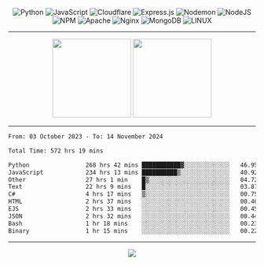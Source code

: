 <div align="center">
  
![Python](https://img.shields.io/badge/python-3670A0?style=for-the-badge&logo=python&logoColor=ffdd54) ![JavaScript](https://img.shields.io/badge/javascript-%23323330.svg?style=for-the-badge&logo=javascript&logoColor=%23F7DF1E) ![Cloudflare](https://img.shields.io/badge/Cloudflare-F38020?style=for-the-badge&logo=Cloudflare&logoColor=white) ![Express.js](https://img.shields.io/badge/express.js-%23404d59.svg?style=for-the-badge&logo=express&logoColor=%2361DAFB) ![Nodemon](https://img.shields.io/badge/NODEMON-%23323330.svg?style=for-the-badge&logo=nodemon&logoColor=%BBDEAD) ![NodeJS](https://img.shields.io/badge/node.js-6DA55F?style=for-the-badge&logo=node.js&logoColor=white) ![NPM](https://img.shields.io/badge/NPM-%23CB3837.svg?style=for-the-badge&logo=npm&logoColor=white) ![Apache](https://img.shields.io/badge/apache-%23D42029.svg?style=for-the-badge&logo=apache&logoColor=white) ![Nginx](https://img.shields.io/badge/nginx-%23009639.svg?style=for-the-badge&logo=nginx&logoColor=white) ![MongoDB](https://img.shields.io/badge/MongoDB-%234ea94b.svg?style=for-the-badge&logo=mongodb&logoColor=white) ![LINUX](https://img.shields.io/badge/Linux-FCC624?style=for-the-badge&logo=linux&logoColor=black)

---


<img src="https://github-readme-streak-stats.herokuapp.com/?user=anotherrandomonline&theme=react" height="160"/>
  
<img src="https://github-readme-stats.vercel.app/api?username=anotherrandomonline&show_icons=true&include_all_commits=true&theme=react" height="160"/>
</div>

---

<!--START_SECTION:waka-->

```txt
From: 03 October 2023 - To: 14 November 2024

Total Time: 572 hrs 19 mins

Python                268 hrs 42 mins ███████████▓░░░░░░░░░░░░░   46.95 %
JavaScript            234 hrs 13 mins ██████████▒░░░░░░░░░░░░░░   40.92 %
Other                 27 hrs 1 min    █▒░░░░░░░░░░░░░░░░░░░░░░░   04.72 %
Text                  22 hrs 9 mins   █░░░░░░░░░░░░░░░░░░░░░░░░   03.87 %
C#                    4 hrs 17 mins   ▒░░░░░░░░░░░░░░░░░░░░░░░░   00.75 %
HTML                  2 hrs 37 mins   ░░░░░░░░░░░░░░░░░░░░░░░░░   00.46 %
EJS                   2 hrs 33 mins   ░░░░░░░░░░░░░░░░░░░░░░░░░   00.45 %
JSON                  2 hrs 32 mins   ░░░░░░░░░░░░░░░░░░░░░░░░░   00.44 %
Bash                  1 hr 18 mins    ░░░░░░░░░░░░░░░░░░░░░░░░░   00.23 %
Binary                1 hr 15 mins    ░░░░░░░░░░░░░░░░░░░░░░░░░   00.22 %
```

<!--END_SECTION:waka-->

---

<div align="center">
  
![](https://github-profile-trophy.vercel.app/?username=anotherrandomonline&theme=darkhub&no-frame=true&no-bg=true&margin-w=4)

</div>
